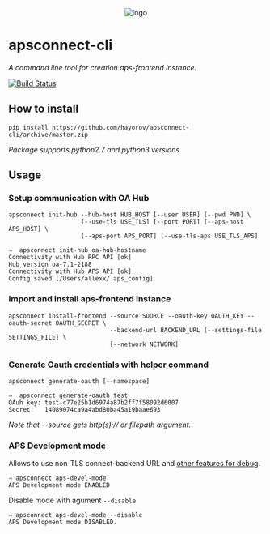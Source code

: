 <p align="center">
	<img src="https://raw.githubusercontent.com/hayorov/apsconnect-cli/master/assets/logo.png" alt="logo"/>
</p>

# apsconnect-cli
_A command line tool for creation aps-frontend instance._

[![Build Status](https://travis-ci.org/hayorov/apsconnect-cli.svg?branch=master)](https://travis-ci.org/hayorov/apsconnect-cli)

## How to install
```
pip install https://github.com/hayorov/apsconnect-cli/archive/master.zip
```
_Package supports python2.7 and python3 versions._

## Usage
### Setup communication with OA Hub

```
apsconnect init-hub --hub-host HUB_HOST [--user USER] [--pwd PWD] \
                    [--use-tls USE_TLS] [--port PORT] [--aps-host APS_HOST] \
                    [--aps-port APS_PORT] [--use-tls-aps USE_TLS_APS]
```
```
⇒  apsconnect init-hub oa-hub-hostname
Connectivity with Hub RPC API [ok]
Hub version oa-7.1-2188
Connectivity with Hub APS API [ok]
Config saved [/Users/allexx/.aps_config]
```
### Import and install aps-frontend instance

```
apsconnect install-frontend --source SOURCE --oauth-key OAUTH_KEY --oauth-secret OAUTH_SECRET \
				            --backend-url BACKEND_URL [--settings-file SETTINGS_FILE] \
				            [--network NETWORK]
```

### Generate Oauth credentials with helper command
```
apsconnect generate-oauth [--namespace]
```
```
⇒  apsconnect generate-oauth test
OAuh key: test-c77e25b1d6974a87b2ff7f58092d6007
Secret:   14089074ca9a4abd80ba45a19baae693
```

_Note that --source gets http(s):// or filepath argument._


### APS Development mode
Allows to use non-TLS connect-backend URL and [other features for debug](http://doc.apsstandard.org/2.2/process/test/tools/mn/#development-mode).
```
⇒ apsconnect aps-devel-mode
APS Development mode ENABLED
```
Disable mode with agument `--disable`
```
⇒ apsconnect aps-devel-mode --disable
APS Development mode DISABLED.
```